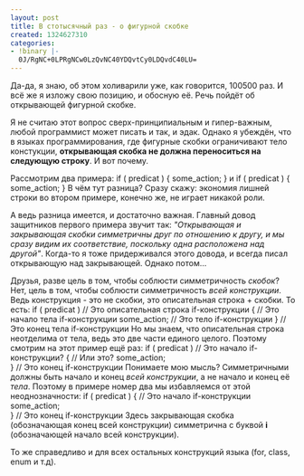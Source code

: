 ```yaml
---
layout: post
title: В стотысячный раз - о фигурной скобке
created: 1324627310
categories:
- !binary |-
  0J/RgNC+0LPRgNCw0LzQvNC40YDQvtCy0LDQvdC40LU=
---
```

Да-да, я знаю, об этом холиварили уже, как говорится, 100500 раз. И всё же я изложу свою позицию, и обосную её. Речь пойдёт об открывающей фигурной скобке.

Я не считаю этот вопрос сверх-принципиальным и гипер-важным, любой программист может писать и так, и эдак. Однако я убеждён, что в языках программирования, где фигурные скобки ограничивают тело констукции, <strong>открывающая скобка не должна переноситься на следующую строку</strong>. И вот почему.

Рассмотрим два примера:
<cpp>
if ( predicat )
{
    some_action;
}
</cpp>и<cpp>
if ( predicat ) {
    some_action;
}
</cpp>
В чём тут разница? Сразу скажу: экономия лишней строки во втором примере, конечно же, не играет никакой роли.

А ведь разница имеется, и достаточно важная. Главный довод защитников первого примера звучит так: <em>"Открывающая и закрывающая скобки симметричны друг по отношению к другу, и мы сразу видим их соответствие, поскольку одна расположена над другой"</em>. Когда-то я тоже придерживался этого довода, и всегда писал открывающую над закрывающей. Однако потом...

Друзья, разве цель в том, чтобы соблюсти симметричность <em>скобок</em>? Нет, цель в том, чтобы соблюсти симметричность <em>всей конструкции</em>. Ведь конструкция - это не скобки, это описательная строка + скобки. То есть:
<cpp>
if ( predicat )   // Это описательная строка if-конструкции
{                 // Это начало тела if-конструкции
    some_action;  // Это тело if-конструкции
}                 // Это конец тела if-конструкции
</cpp>
Но мы знаем, что описательная строка неотделима от тела, ведь это две части единого целого. Поэтому смотрим на этот пример ещё раз:
<cpp>
if ( predicat )   // Это начало if-конструкции?
{                 // Или это?
    some_action;   
}                 // Это конец if-конструкции
</cpp>
Понимаете мою мысль? Симметричными должны быть начало и конец <em>всей конструкции</em>, а не начало и конец её <em>тела</em>. Поэтому в примере номер два мы избавляемся от этой неоднозначности:
<cpp>
if ( predicat ) { // Это начало if-конструкции 
    some_action;   
}                 // Это конец if-конструкции
</cpp>
Здесь закрывающая скобка (обозначающая конец всей конструкции) симметрична с буквой <strong>i</strong> (обозначающей начало всей конструкции).

То же справедливо и для всех остальных конструкций языка (for, class, enum и т.д). 
